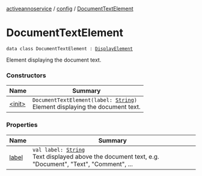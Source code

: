 [activeannoservice](../../index.md) / [config](../index.md) / [DocumentTextElement](./index.md)

# DocumentTextElement

`data class DocumentTextElement : `[`DisplayElement`](../-display-element.md)

Element displaying the document text.

### Constructors

| Name | Summary |
|---|---|
| [&lt;init&gt;](-init-.md) | `DocumentTextElement(label: `[`String`](https://kotlinlang.org/api/latest/jvm/stdlib/kotlin/-string/index.html)`)`<br>Element displaying the document text. |

### Properties

| Name | Summary |
|---|---|
| [label](label.md) | `val label: `[`String`](https://kotlinlang.org/api/latest/jvm/stdlib/kotlin/-string/index.html)<br>Text displayed above the document text, e.g. "Document", "Text", "Comment", ... |
